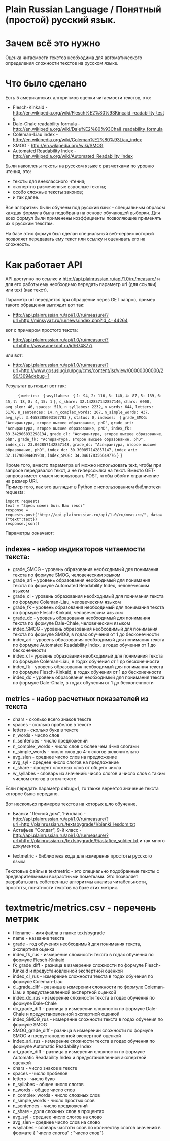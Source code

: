 Plain Russian Language / Понятный (простой) русский язык.
============

# Зачем всё это нужно
Оценка читаемости текстов необходима для автоматического определения сложности текстов на русском языке.

# Что было сделано
Есть 5 американских алгоритмов оценки читаемости текстов, это:
*  Flesch-Kinkaid - http://en.wikipedia.org/wiki/Flesch%E2%80%93Kincaid_readability_tests
*  Dale-Chale readability formula - http://en.wikipedia.org/wiki/Dale%E2%80%93Chall_readability_formula
*  Coleman-Liau index  - http://en.wikipedia.org/wiki/Coleman%E2%80%93Liau_index
*  SMOG - http://en.wikipedia.org/wiki/SMOG
*  Automated Readability Index - http://en.wikipedia.org/wiki/Automated_Readability_Index

Были накоплены тексты на русском языке с разметками по уровню чтения, это:
*  тексты для внеклассного чтения;
*  экспертно размеченные взрослые тексты;
*  особо сложные тексты законов;
*  и так далее.

Все алгоритмы были обучены под русский язык - специальным образом каждая формула была подобрана на основе обучающей выборки.
Для всех формул были применены коэффициенты позволяющие применять их к русским текстам.

На базе этих формул был сделан специальный веб-сервис который позволяет передавать ему текст или ссылку и оценивать его на сложность.

# Как работает API

API доступно по ссылке и http://api.plainrussian.ru/api/1.0/ru/measure/
и для его работы ему необходимо передать параметр url (для ссылки) или text (как текст).

Параметр url передается при обращении через GET запрос, пример такого обращения выглядит вот так: 
- http://api.plainrussian.ru/api/1.0/ru/measure/?url=http://minsvyaz.ru/ru/news/index.php?id_4=44264

вот с примером простого текста:
- http://api.plainrussian.ru/api/1.0/ru/measure/?url=http://www.anekdot.ru/id/674877/

или вот:
- http://api.plainrussian.ru/api/1.0/ru/measure/?url=http://www.gosuslugi.ru/pgu/cms/content/isr/view/00000000000/290/309&debug=1

Результат выглядит вот так:

   `     `
    `{`
        `metrics: `
        `{`
            `wsyllabes: `
            `{`
            `1: 94,`
            `2: 116,`
            `3: 140,`
            `4: 87,`
            `5: 139,`
            `6: 45,`
            `7: 18,`
            `8: 4,`
            `15: 1`
            `},`
            `c_share: 32.142857142857146,`
            `chars: 6000,`
            `avg_slen: 46,`
            `spaces: 510,`
            `n_syllabes: 2232,`
            `n_words: 644,`
            `letters: 5170,`
            `n_sentences: 14,`
            `n_complex_words: 207,`
            `n_simple_words: 437,`
            `avg_syl: 3.4658385093167703`
        `},`
        `status: 0,`
        `indexes: `
        `{`
            `grade_SMOG: "Аспирантура, второе высшее образование, phD",`
            `grade_ari: "Аспирантура, второе высшее образование, phD",`
            `index_fk: 33.342906832298134,`
            `grade_cl: "Аспирантура, второе высшее образование, phD",`
            `grade_fk: "Аспирантура, второе высшее образование, phD",`
            `index_cl: 23.062857142857148,`
            `grade_dc: "Аспирантура, второе высшее образование, phD",`
            `index_dc: 30.300857142857147,`
            `index_ari: 32.11796894409938,`
            `index_SMOG: 34.046178356649776`
        `}`
    `}        `

Кроме того, вместо параметра url можно использовать text, чтобы при запросе передавался текст, а не гиперссылка на текст. Вместо GET-запроса имеет смысл использовать POST, чтобы обойти ограничение на размер URI.  
Пример того, как это выглядит в Python с использованием библиотеки requests:

    import requests
    text = "Здесь может быть Ваш текст"
    response = requests.post("http://api.plainrussian.ru/api/1.0/ru/measure/", data={"text":text})
    response.json()

Параметры означают:
## indexes - набор индикаторов читаемости текста:
* grade_SMOG - уровень образования необходимый для понимания текста по формуле SMOG, человеческим языком
* grade_ari - уровень образования необходимый для понимания текста по формуле Automated Readability Index, человеческим языком
* grade_cl - уровень образования необходимый для понимания текста по формуле Coleman-Liau, человеческим языком
* grade_fk - уровень образования необходимый для понимания текста по формуле Flesch-Kinkaid, человеческим языком
* grade_dc - уровень образования необходимый для понимания текста по формуле Dale-Chale, человеческим языком
* index_SMOG - уровень образования необходимый для понимания текста по формуле SMOG, в годах обучения от 1 до бесконечности
* index_ari - уровень образования необходимый для понимания текста по формуле Automated Readability Index, в годах обучения от 1 до бесконечности
* index_cl - уровень образования необходимый для понимания текста по формуле Coleman-Liau, в годах обучения от 1 до бесконечности
* index_fk - уровень образования необходимый для понимания текста по формуле Flesch-Kinkaid, в годах обучения от 1 до бесконечности
* index_dc - уровень образования необходимый для понимания текста по формуле Dale-Chale, в годах обучения от 1 до бесконечности

## metrics - набор расчетных показателей из текста
*   chars - сколько всего знаков тексте
*   spaces - сколько пробелов в тексте
*   letters - сколько букв в тексте
*   n_words - число слов
*   n_sentences - число предложений
*   n_complex_words - число слов с более чем 4-мя слогами
*   n_simple_words - число слов до 4-х слогов включительно
*   avg_slen - среднее число слов на предложение
*   avg_syl - среднее число слогов на предложение
*   c_share - процент сложных слов от общего числа
*   w_syllabes - словарь из значений: число слогов и число слов с таким числом слогов в этом тексте

Если передать параметр debug=1, то также вернется значение текста которое было передано. 

Вот несколько примеров текстов на которых шло обучение.
- Бианки "Лесной дом", 1-й класс - http://api.plainrussian.ru/api/1.0/ru/measure/?url=http://plainrussian.ru/textsbygrade/1/bianki_lesdom.txt
- Астафьев "Солдат", 9-й класс - http://api.plainrussian.ru/api/1.0/ru/measure/?url=http://plainrussian.ru/textsbygrade/9/astafiev_soldier.txt
и так много документов.



* textmetric - библиотека кода для измерения простоты русского языка


Текстовые файлы в textmetric - это специально подобранные тексты с предварительными возрастными пометками. Это позволяет разрабатывать собственные алгоритмы анализа читабельности, простоты, понятности текстов на базе этих метрик.

textmetric/metrics.csv - перечень метрик 
======================

* filename - имя файла в папке textsbygrade
* name - название текста
* grade - год обучения необходимый для понимания текста, экспертная оценка
* index_fk_rus - измерение сложности текста в годах обучения по формуле Flesch-Kinkaid 
* fk_grade_diff - разница в измерении сложности по формуле Flesch-Kinkaid и предустановленной экспертной оценкой
* index_cl_rus - измерение сложности текста в годах обучения по формуле Coleman-Liau
* cl_grade_diff - разница в измерении сложности по формуле Coleman-Liau и предустановленной экспертной оценкой
* index_dc_rus - измерение сложности текста в годах обучения по формуле Dale-Chale
* dc_grade_diff - разница в измерении сложности по формуле Dale-Chale и предустановленной экспертной оценкой
* index_SMOG_rus - измерение сложности текста в годах обучения по формуле SMOG
* SMOG_grade_diff - разница в измерении сложности по формуле SMOG и предустановленной экспертной оценкой
* index_ari_rus - измерение сложности текста в годах обучения по формуле Automatic Readability Index
* ari_grade_diff - разница в измерении сложности по формуле Automatic Readability Index и предустановленной экспертной оценкой
* chars - число знаков в тексте
* spaces - число пробелов
* letters - число букв
* n_syllabes - общее число слогов 
* n_words - общее число слов
* n_complex_words - число сложных слов
* n_simple_words - число простых слов
* n_sentences - число предложений
* c_share - доля сложных слов в процентах
* avg_syl - среднее число слогов на слово
* avg_slen - среднее число слов на слово
* wsyllabes - словарь частоты слов по количеству слогов значений в формате { "число слогов" : "число слов"}
